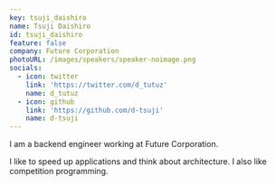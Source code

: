 ```yaml
---
key: tsuji_daishiro
name: Tsuji Daishiro
id: tsuji_daishiro
feature: false
company: Future Corporation
photoURL: /images/speakers/speaker-noimage.png
socials:
  - icon: twitter
    link: 'https://twitter.com/d_tutuz'
    name: d_tutuz
  - icon: github
    link: 'https://github.com/d-tsuji'
    name: d-tsuji
---
```

I am a backend engineer working at Future Corporation.  

I like to speed up applications and think about architecture. I also like competition programming.
